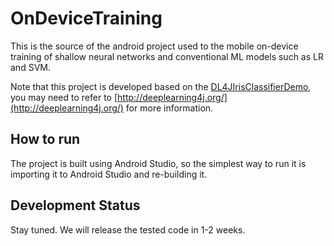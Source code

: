 # OnDeviceTraining

This is the source of the android project used to the mobile on-device training of shallow neural networks and conventional ML models such as LR and SVM.

Note that this project is developed based on the [DL4JIrisClassifierDemo](https://github.com/eclipse/deeplearning4j-examples/tree/master/android/DL4JIrisClassifierDemo), you may need to refer to [http://deeplearning4j.org/](http://deeplearning4j.org/) for more information.



## How to run

The project is built using Android Studio, so the simplest way to run it is importing it to Android Studio and re-building it.

## Development Status
Stay tuned. We will release the tested code in 1-2 weeks. 